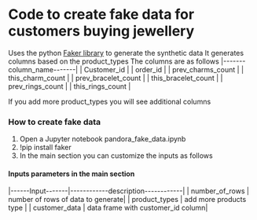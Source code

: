 # Code to  create fake data for customers buying jewellery
Uses the python [Faker library](https://faker.readthedocs.io/en/master/) to generate the synthetic data
It generates columns based on the product_types
The columns are as follows 
|-------column_name-------|
| Customer_id             |
| order_id                |
| prev_charms_count       |
| this_charm_count        |
| prev_bracelet_count     |
| this_bracelet_count     |
| prev_rings_count        |
| this_rings_count        |

If you add more product_types you will see additional columns

### How to create fake data
1. Open a Jupyter notebook pandora_fake_data.ipynb
2. !pip install faker
3. In the main section you can customize the inputs as follows

#### Inputs parameters in the main section

|------Input-------|------------description------------|
| number_of_rows   | number of rows of data to generate|
| product_types    | add more products type            |
| customer_data    | data frame with customer_id column|

